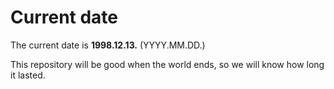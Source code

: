 # Current date

The current date is **1998.12.13.** (YYYY.MM.DD.)

This repository will be good when the world ends, so we will know how long it lasted.